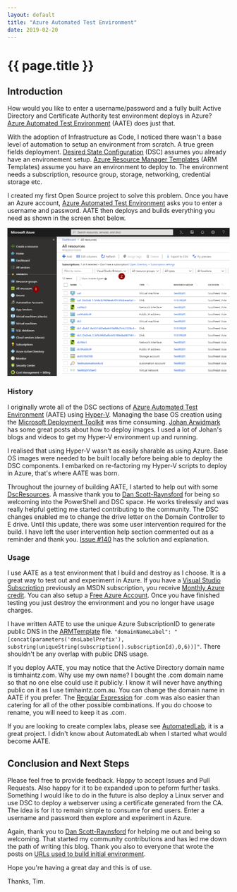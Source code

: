 ```yaml
---
layout: default
title: "Azure Automated Test Environment"
date: 2019-02-20
---
```

# {{ page.title }}

## Introduction

How would you like to enter a username/password and a fully built Active Directory and Certificate Authority test environment deploys in Azure? [Azure Automated Test Environment](https://github.com/timhaintz/aate) (AATE) does just that.

With the adoption of Infrastructure as Code, I noticed there wasn't a base level of automation to setup an environment from scratch. A true green fields deployment. [Desired State Configuration](https://docs.microsoft.com/en-us/powershell/dsc/overview/overview) (DSC) assumes you already have an environement setup. [Azure Resource Manager Templates](https://docs.microsoft.com/en-us/azure/azure-resource-manager/resource-group-authoring-templates) (ARM Templates) assume you have an environment to deploy to. The environment needs a subscription, resource group, storage, networking, credential storage etc.

I created my first Open Source project to solve this problem. Once you have an Azure account, [Azure Automated Test Environment](https://github.com/timhaintz/aate) asks you to enter a username and password. AATE then deploys and builds everything you need as shown in the screen shot below.

![All resources](/assets/20190220/allResources.png)

### History

I originally wrote all of the DSC sections of [Azure Automated Test Environment](https://github.com/timhaintz/aate) (AATE) using [Hyper-V](https://docs.microsoft.com/en-us/virtualization/hyper-v-on-windows/about/). Managing the base OS creation using the [Microsoft Deployment Toolkit](https://www.microsoft.com/en-au/download/details.aspx?id=54259) was time consuming. [Johan Arwidmark](https://deploymentresearch.com/) has some great posts about how to deploy images. I used a lot of Johan's blogs and videos to get my Hyper-V environment up and running.

I realised that using Hyper-V wasn't as easily sharable as using Azure. Base OS images were needed to be built locally before being able to deploy the DSC components. I embarked on re-factoring my Hyper-V scripts to deploy in Azure, that's where AATE was born.

Throughout the journey of building AATE, I started to help out with some [DscResources](https://github.com/PowerShell/DscResources). A massive thank you to [Dan Scott-Raynsford](https://twitter.com/dscottraynsford) for being so welcoming into the PowerShell and DSC space. He works tirelessly and was really helpful getting me started contributing to the community. The DSC changes enabled me to change the drive letter on the Domain Controller to E drive. Until this update, there was some user intervention required for the build. I have left the user intervention help section commented out as a reminder and thank you. [Issue #140](https://github.com/PowerShell/StorageDsc/issues/140) has the solution and explanation.

### Usage

I use AATE as a test environment that I build and destroy as I choose. It is a great way to test out and experiment in Azure. If you have a [Visual Studio Subscription](https://visualstudio.microsoft.com/subscriptions/) previously an MSDN subscription, you receive [Monthly Azure credit](https://azure.microsoft.com/en-au/pricing/member-offers/credit-for-visual-studio-subscribers/). You can also setup a [Free Azure Account](https://azure.microsoft.com/en-au/free/). Once you have finished testing you just destroy the environment and you no longer have usage charges.

I have written AATE to use the unique Azure SubscriptionID to generate public DNS in the [ARMTemplate](https://github.com/timhaintz/aate/blob/master/AzureRM/ARMTemplate.json) file.
`"domainNameLabel": "[concat(parameters('dnsLabelPrefix'), substring(uniqueString(subscription().subscriptionId),0,6))]"`.
There shouldn't be any overlap with public DNS usage.

If you deploy AATE, you may notice that the Active Directory domain name is timhaintz.com. Why use my own name? I bought the .com domain name so that no one else could use it publicly. I know it will never have anything public on it as I use timhaintz.com.au. You can change the domain name in AATE if you prefer. The [Regular Expression](https://docs.microsoft.com/en-us/powershell/module/microsoft.powershell.core/about/about_regular_expressions?view=powershell-6) for .com was also easier than catering for all of the other possible combinations. If you do choose to rename, you will need to keep it as .com.

If you are looking to create complex labs, please see [AutomatedLab](https://github.com/AutomatedLab/AutomatedLab), it is a great project. I didn't know about AutomatedLab when I started what would become AATE.

## Conclusion and Next Steps

Please feel free to provide feedback. Happy to accept Issues and Pull Requests. Also happy for it to be expanded upon to peform further tasks. Something I would like to do in the future is also deploy a Linux server and use DSC to deploy a webserver using a certificate generated from the CA. The idea is for it to remain simple to consume for end users. Enter a username and password then explore and experiment in Azure.

Again, thank you to [Dan Scott-Raynsford](https://twitter.com/dscottraynsford) for helping me out and being so welcoming. That started my community contributions and has led me down the path of writing this blog. Thank you also to everyone that wrote the posts on [URLs used to build initial environment](https://github.com/timhaintz/aate#urls-used-to-build-initial-environment).

Hope you're having a great day and this is of use.

Thanks, Tim.
